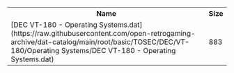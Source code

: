 <table>
<tr><th>Name</th><th>Size</th></tr>
<tr><td>[DEC VT-180 - Operating Systems.dat](https://raw.githubusercontent.com/open-retrogaming-archive/dat-catalog/main/root/basic/TOSEC/DEC/VT-180/Operating Systems/DEC VT-180 - Operating Systems.dat)</td><td>883</td></tr>
</table>
